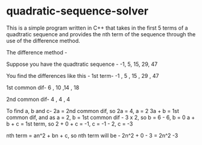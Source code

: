 # quadratic-sequence-solver
This is a simple program written in C++ that takes in the first 5 terms of a quadtratic sequence and provides the nth term of the sequence through the use of the difference method.

The difference method - 

Suppose you have the quadtratic sequence - -1, 5, 15, 29, 47

You find the differences like this - 
1st term-				 -1  , 5  , 15  , 29  , 47

1st common dif-     6  , 10   ,14  , 18

2nd common dif-       4   , 4 ,   4 

To find a, b and c-
2a = 2nd common dif, so 2a = 4, a = 2
3a + b = 1st common dif, and as a = 2, b = 1st common dif - 3 x 2, so b = 6 - 6, b = 0
a + b + c = 1st term, so 2 + 0 + c = -1, c = -1 - 2, c = -3

nth term = an^2 + bn + c, so nth term will be - 2n^2 + 0 - 3 = 2n^2 -3
